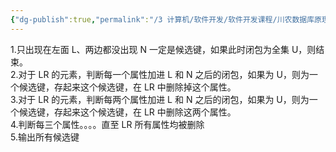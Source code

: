 ```yaml
---
{"dg-publish":true,"permalink":"/3 计算机/软件开发/软件开发课程/川农数据库原理与应用/候选键求解/","title":"候选键求解"}
---
```



1.只出现在左面 L、两边都没出现 N 一定是候选键，如果此时闭包为全集 U，则结束。  
2.对于 LR 的元素，判断每一个属性加进 L 和 N 之后的闭包，如果为 U，则为一个候选键，存起来这个候选键，在 LR 中删除掉这个属性。  
3.对于 LR 的元素，判断每两个属性加进 L 和 N 之后的闭包，如果为 U，则为一个候选键，存起来这个候选键，在 LR 中删除这两个属性。  
4.判断每三个属性。。。。直至 LR 所有属性均被删除  
5.输出所有候选键